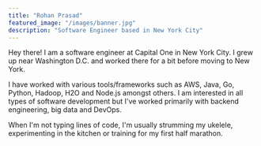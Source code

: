 ```yaml
---
title: "Rohan Prasad"
featured_image: "/images/banner.jpg"
description: "Software Engineer based in New York City"
---
```


Hey there! I am a software engineer at Capital One in New York City. I grew up near Washington D.C. and worked there for a bit before moving to New York.

I have worked with various tools/frameworks such as AWS, Java, Go, Python, Hadoop, H2O and Node.js amongst others. I am interested in all types of software development but I've worked primarily with backend engineering, big data and DevOps.

When I'm not typing lines of code, I'm usually strumming my ukelele, experimenting in the kitchen or training for my first half marathon.
